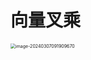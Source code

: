 # 向量叉乘

<img src="https://cvp.oss-cn-shanghai.aliyuncs.com/picgo/202403070919827.png" alt="image-20240307091909670" style="zoom:50%;" />
